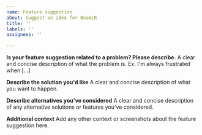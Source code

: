 ```yaml
---
name: Feature suggestion
about: Suggest an idea for BeamLR
title: ''
labels: ''
assignees: ''

---
```


**Is your feature suggestion related to a problem? Please describe.**
A clear and concise description of what the problem is. Ex. I'm always frustrated when [...]

**Describe the solution you'd like**
A clear and concise description of what you want to happen.

**Describe alternatives you've considered**
A clear and concise description of any alternative solutions or features you've considered.

**Additional context**
Add any other context or screenshots about the feature suggestion here.

